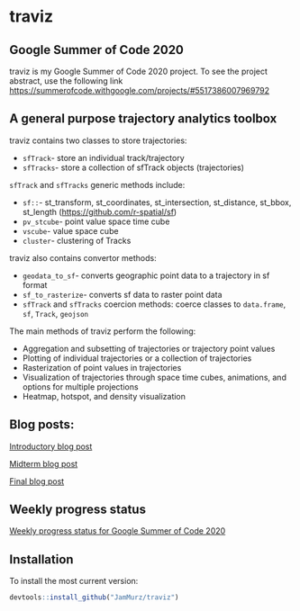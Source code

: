 # traviz
## Google Summer of Code 2020
traviz is my Google Summer of Code 2020 project. To see the project abstract, use the following link https://summerofcode.withgoogle.com/projects/#5517386007969792

## A general purpose trajectory analytics toolbox 
traviz contains two classes to store trajectories:
* `sfTrack`- store an individual track/trajectory
* `sfTracks`- store a collection of sfTrack objects (trajectories)

`sfTrack` and `sfTracks` generic methods include:
* `sf::`- st_transform, st_coordinates, st_intersection, st_distance, st_bbox, st_length (https://github.com/r-spatial/sf)
* `pv_stcube`- point value space time cube 
* `vscube`- value space cube 
* `cluster`- clustering of Tracks

traviz also contains convertor methods:
* `geodata_to_sf`- converts geographic point data to a trajectory in sf format
* `sf_to_rasterize`- converts sf data to raster point data
* `sfTrack` and `sfTracks` coercion methods: coerce classes to `data.frame`, `sf`, `Track`, `geojson`

The main methods of traviz perform the following:
* Aggregation and subsetting of trajectories or trajectory point values
* Plotting of individual trajectories or a collection of trajectories
* Rasterization of point values in trajectories 
* Visualization of trajectories through space time cubes, animations, and options for multiple projections
* Heatmap, hotspot, and density visualization 

## Blog posts:
[Introductory blog post](https://blog.52north.org/2020/05/29/trajectory-analytics-toolbox-in-r/) 

[Midterm blog post](https://blog.52north.org/2020/07/10/trajectory-analytics-toolbox-midterm-post/)

[Final blog post](https://blog.52north.org/2020/09/07/trajectory-analytics-toolbox-final-post/)

## Weekly progress status
[Weekly progress status for Google Summer of Code 2020](https://wiki.52north.org/Projects/GSoC2020TrajectoryAnalyticsToolbox)

## Installation
To install the most current version:
```R
devtools::install_github("JamMurz/traviz")
```
